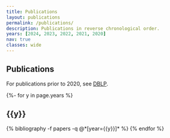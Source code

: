 ```yaml
---
title: Publications
layout: publications
permalink: /publications/
description: Publications in reverse chronological order. 
years: [2024, 2023, 2022, 2021, 2020]
nav: true
classes: wide
---
```

<!-- _pages/publications.md -->

## Publications

For publications prior to 2020, see [DBLP](https://dblp.org/pid/144/5582.html). 

<div class="publications">

{%- for y in page.years %}
  <h2 class="year">{{y}}</h2>
  {% bibliography -f papers -q @*[year={{y}}]* %}
{% endfor %}

</div>
